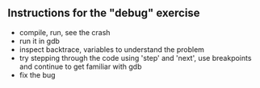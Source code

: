 ## Instructions for the "debug" exercise

* compile, run, see the crash
* run it in gdb
* inspect backtrace, variables to understand the problem
* try stepping through the code using 'step' and 'next', use breakpoints and continue to get familiar with gdb
* fix the bug
